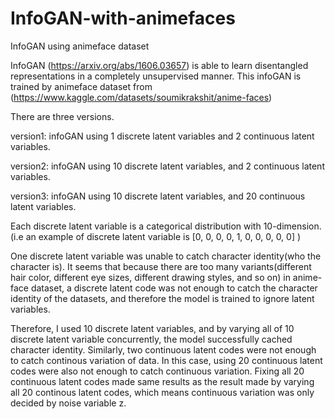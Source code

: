 # InfoGAN-with-animefaces
InfoGAN using animeface dataset

InfoGAN (https://arxiv.org/abs/1606.03657) is able to learn disentangled representations in a completely unsupervised manner.
This infoGAN is trained by animeface dataset from (https://www.kaggle.com/datasets/soumikrakshit/anime-faces)

There are three versions.

version1: infoGAN using 1 discrete latent variables and 2 continuous latent variables.

version2: infoGAN using 10 discrete latent variables, and 2 continuous latent variables.

version3: infoGAN using 10 discrete latent variables, and 20 continuous latent variables. 


Each discrete latent variable is a categorical distribution with 10-dimension. (i.e an example of discrete latent variable is [0, 0, 0, 0, 1, 0, 0, 0, 0, 0] )

One discrete latent variable was unable to catch character identity(who the character is). It seems that because there are too many variants(different hair color, different eye sizes, different drawing styles, and so on) in anime-face dataset, a discrete latent code was not enough to catch the character identity of the datasets, and therefore the model is trained to ignore latent variables.

Therefore, I used 10 discrete latent variables, and by varying all of 10 discrete latent variable concurrently, the model successfully cached character identity.
Similarly, two continuous latent codes were not enough to catch continous variation of data. In this case, using 20 continuous latent codes were also not enough to catch continuous variation. Fixing all 20 continuous latent codes made same results as the result made by varying all 20 continous latent codes, which means continuous variation was only decided by noise variable z.
